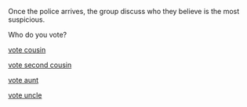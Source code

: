Once the police arrives, the group discuss who they believe is the most suspicious.

Who do you vote?

[vote cousin](../uncledeath.md)

[vote second cousin](endings/badend1.md)

[vote aunt](endings/goodend.md)

[vote uncle]()
